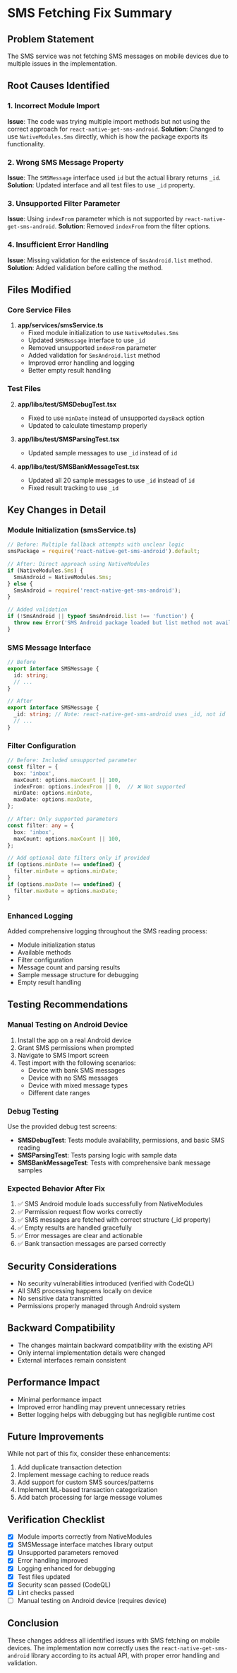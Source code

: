 # SMS Fetching Fix Summary

## Problem Statement
The SMS service was not fetching SMS messages on mobile devices due to multiple issues in the implementation.

## Root Causes Identified

### 1. Incorrect Module Import
**Issue**: The code was trying multiple import methods but not using the correct approach for `react-native-get-sms-android`.
**Solution**: Changed to use `NativeModules.Sms` directly, which is how the package exports its functionality.

### 2. Wrong SMS Message Property
**Issue**: The `SMSMessage` interface used `id` but the actual library returns `_id`.
**Solution**: Updated interface and all test files to use `_id` property.

### 3. Unsupported Filter Parameter
**Issue**: Using `indexFrom` parameter which is not supported by `react-native-get-sms-android`.
**Solution**: Removed `indexFrom` from the filter options.

### 4. Insufficient Error Handling
**Issue**: Missing validation for the existence of `SmsAndroid.list` method.
**Solution**: Added validation before calling the method.

## Files Modified

### Core Service Files
1. **app/services/smsService.ts**
   - Fixed module initialization to use `NativeModules.Sms`
   - Updated `SMSMessage` interface to use `_id`
   - Removed unsupported `indexFrom` parameter
   - Added validation for `SmsAndroid.list` method
   - Improved error handling and logging
   - Better empty result handling

### Test Files
2. **app/libs/test/SMSDebugTest.tsx**
   - Fixed to use `minDate` instead of unsupported `daysBack` option
   - Updated to calculate timestamp properly

3. **app/libs/test/SMSParsingTest.tsx**
   - Updated sample messages to use `_id` instead of `id`

4. **app/libs/test/SMSBankMessageTest.tsx**
   - Updated all 20 sample messages to use `_id` instead of `id`
   - Fixed result tracking to use `_id`

## Key Changes in Detail

### Module Initialization (smsService.ts)
```typescript
// Before: Multiple fallback attempts with unclear logic
smsPackage = require('react-native-get-sms-android').default;

// After: Direct approach using NativeModules
if (NativeModules.Sms) {
  SmsAndroid = NativeModules.Sms;
} else {
  SmsAndroid = require('react-native-get-sms-android');
}

// Added validation
if (!SmsAndroid || typeof SmsAndroid.list !== 'function') {
  throw new Error('SMS Android package loaded but list method not available');
}
```

### SMS Message Interface
```typescript
// Before
export interface SMSMessage {
  id: string;
  // ...
}

// After
export interface SMSMessage {
  _id: string; // Note: react-native-get-sms-android uses _id, not id
  // ...
}
```

### Filter Configuration
```typescript
// Before: Included unsupported parameter
const filter = {
  box: 'inbox',
  maxCount: options.maxCount || 100,
  indexFrom: options.indexFrom || 0,  // ❌ Not supported
  minDate: options.minDate,
  maxDate: options.maxDate,
};

// After: Only supported parameters
const filter: any = {
  box: 'inbox',
  maxCount: options.maxCount || 100,
};

// Add optional date filters only if provided
if (options.minDate !== undefined) {
  filter.minDate = options.minDate;
}
if (options.maxDate !== undefined) {
  filter.maxDate = options.maxDate;
}
```

### Enhanced Logging
Added comprehensive logging throughout the SMS reading process:
- Module initialization status
- Available methods
- Filter configuration
- Message count and parsing results
- Sample message structure for debugging
- Empty result handling

## Testing Recommendations

### Manual Testing on Android Device
1. Install the app on a real Android device
2. Grant SMS permissions when prompted
3. Navigate to SMS Import screen
4. Test import with the following scenarios:
   - Device with bank SMS messages
   - Device with no SMS messages
   - Device with mixed message types
   - Different date ranges

### Debug Testing
Use the provided debug test screens:
- **SMSDebugTest**: Tests module availability, permissions, and basic SMS reading
- **SMSParsingTest**: Tests parsing logic with sample data
- **SMSBankMessageTest**: Tests with comprehensive bank message samples

### Expected Behavior After Fix
1. ✅ SMS Android module loads successfully from NativeModules
2. ✅ Permission request flow works correctly
3. ✅ SMS messages are fetched with correct structure (_id property)
4. ✅ Empty results are handled gracefully
5. ✅ Error messages are clear and actionable
6. ✅ Bank transaction messages are parsed correctly

## Security Considerations
- No security vulnerabilities introduced (verified with CodeQL)
- All SMS processing happens locally on device
- No sensitive data transmitted
- Permissions properly managed through Android system

## Backward Compatibility
- The changes maintain backward compatibility with the existing API
- Only internal implementation details were changed
- External interfaces remain consistent

## Performance Impact
- Minimal performance impact
- Improved error handling may prevent unnecessary retries
- Better logging helps with debugging but has negligible runtime cost

## Future Improvements
While not part of this fix, consider these enhancements:
1. Add duplicate transaction detection
2. Implement message caching to reduce reads
3. Add support for custom SMS sources/patterns
4. Implement ML-based transaction categorization
5. Add batch processing for large message volumes

## Verification Checklist
- [x] Module imports correctly from NativeModules
- [x] SMSMessage interface matches library output
- [x] Unsupported parameters removed
- [x] Error handling improved
- [x] Logging enhanced for debugging
- [x] Test files updated
- [x] Security scan passed (CodeQL)
- [x] Lint checks passed
- [ ] Manual testing on Android device (requires device)

## Conclusion
These changes address all identified issues with SMS fetching on mobile devices. The implementation now correctly uses the `react-native-get-sms-android` library according to its actual API, with proper error handling and validation.
